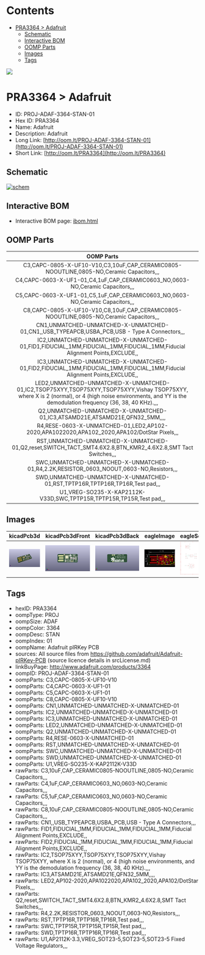 



Contents
========

* [PRA3364 > Adafruit](#pra3364--adafruit)
	* [Schematic](#schematic)
	* [Interactive BOM](#interactive-bom)
	* [OOMP Parts](#oomp-parts)
	* [Images](#images)
	* [Tags](#tags)
  
![][im]
# PRA3364 > Adafruit

- ID: PROJ-ADAF-3364-STAN-01
- Hex ID: PRA3364
- Name: Adafruit
- Description: Adafruit
- Long Link: [http://oom.lt/PROJ-ADAF-3364-STAN-01](http://oom.lt/PROJ-ADAF-3364-STAN-01)
- Short Link: [http://oom.lt/PRA3364](http://oom.lt/PRA3364)

## Schematic
  
[![schem](eagleSchemImage.png)](eagleSchemImage.png)
## Interactive BOM

- Interactive BOM page: [ibom.html](https://htmlpreview.github.io/?https://github.com/oomlout/oomlout_OOMP_projects/blob/main/PROJ-ADAF-3364-STAN-01/kicad/bom/ibom.html)

## OOMP Parts
  

|OOMP Parts|
| :---: |
|C3,CAPC-0805-X-UF10-V10,C3,10uF,CAP_CERAMIC0805-NOOUTLINE,0805-NO,Ceramic Capacitors,,,|
|C4,CAPC-0603-X-UF1-01,C4,1uF,CAP_CERAMIC0603_NO,0603-NO,Ceramic Capacitors,,,|
|C5,CAPC-0603-X-UF1-01,C5,1uF,CAP_CERAMIC0603_NO,0603-NO,Ceramic Capacitors,,,|
|C8,CAPC-0805-X-UF10-V10,C8,10uF,CAP_CERAMIC0805-NOOUTLINE,0805-NO,Ceramic Capacitors,,,|
|CN1,UNMATCHED-UNMATCHED-X-UNMATCHED-01,CN1,,USB_TYPEAPCB,USBA_PCB,USB - Type A Connectors,,,|
|IC2,UNMATCHED-UNMATCHED-X-UNMATCHED-01,FID1,FIDUCIAL_1MM,FIDUCIAL_1MM,FIDUCIAL_1MM,Fiducial Alignment Points,EXCLUDE,,|
|IC3,UNMATCHED-UNMATCHED-X-UNMATCHED-01,FID2,FIDUCIAL_1MM,FIDUCIAL_1MM,FIDUCIAL_1MM,Fiducial Alignment Points,EXCLUDE,,|
|LED2,UNMATCHED-UNMATCHED-X-UNMATCHED-01,IC2,TSOP75XYY,TSOP75XYY,TSOP75XYY,Vishay TSOP75XYY, where X is 2 (normal), or 4 (high noise environments, and YY is the demodulation frequency (36, 38, 40 KHz).,,,|
|Q2,UNMATCHED-UNMATCHED-X-UNMATCHED-01,IC3,ATSAMD21E,ATSAMD21E,QFN32_5MM,,,,|
|R4,RESE-0603-X-UNMATCHED-01,LED2,AP102-2020,APA1022020,APA102_2020,APA102/DotStar Pixels,,,|
|RST,UNMATCHED-UNMATCHED-X-UNMATCHED-01,Q2,reset,SWITCH_TACT_SMT4.6X2.8,BTN_KMR2_4.6X2.8,SMT Tact Switches,,,|
|SWC,UNMATCHED-UNMATCHED-X-UNMATCHED-01,R4,2.2K,RESISTOR_0603_NOOUT,0603-NO,Resistors,,,|
|SWD,UNMATCHED-UNMATCHED-X-UNMATCHED-01,RST,TPTP16R,TPTP16R,TP16R,Test pad,,,|
|U1,VREG-SO235-X-KAP2112K-V33D,SWC,TPTP15R,TPTP15R,TP15R,Test pad,,,|

## Images
  
  

|kicadPcb3d|kicadPcb3dFront|kicadPcb3dBack|eagleImage|eagleSchemImage|
| :---: | :---: | :---: | :---: | :---: |
|[![kicadPcb3d](kicadPcb3d_140.png)](kicadPcb3d.png)|[![kicadPcb3dFront](kicadPcb3dFront_140.png)](kicadPcb3dFront.png)|[![kicadPcb3dBack](kicadPcb3dBack_140.png)](kicadPcb3dBack.png)|[![eagleImage](eagleImage_140.png)](eagleImage.png)|[![eagleSchemImage](eagleSchemImage_140.png)](eagleSchemImage.png)|

## Tags

- hexID: PRA3364
- oompType: PROJ
- oompSize: ADAF
- oompColor: 3364
- oompDesc: STAN
- oompIndex: 01
- oompName: Adafruit pIRKey PCB
- sources: All source files from https://github.com/adafruit/Adafruit-pIRKey-PCB (source licence details in srcLicense.md)
- linkBuyPage: http://www.adafruit.com/products/3364
- oompID: PROJ-ADAF-3364-STAN-01
- oompParts: C3,CAPC-0805-X-UF10-V10
- oompParts: C4,CAPC-0603-X-UF1-01
- oompParts: C5,CAPC-0603-X-UF1-01
- oompParts: C8,CAPC-0805-X-UF10-V10
- oompParts: CN1,UNMATCHED-UNMATCHED-X-UNMATCHED-01
- oompParts: IC2,UNMATCHED-UNMATCHED-X-UNMATCHED-01
- oompParts: IC3,UNMATCHED-UNMATCHED-X-UNMATCHED-01
- oompParts: LED2,UNMATCHED-UNMATCHED-X-UNMATCHED-01
- oompParts: Q2,UNMATCHED-UNMATCHED-X-UNMATCHED-01
- oompParts: R4,RESE-0603-X-UNMATCHED-01
- oompParts: RST,UNMATCHED-UNMATCHED-X-UNMATCHED-01
- oompParts: SWC,UNMATCHED-UNMATCHED-X-UNMATCHED-01
- oompParts: SWD,UNMATCHED-UNMATCHED-X-UNMATCHED-01
- oompParts: U1,VREG-SO235-X-KAP2112K-V33D
- rawParts: C3,10uF,CAP_CERAMIC0805-NOOUTLINE,0805-NO,Ceramic Capacitors,,,
- rawParts: C4,1uF,CAP_CERAMIC0603_NO,0603-NO,Ceramic Capacitors,,,
- rawParts: C5,1uF,CAP_CERAMIC0603_NO,0603-NO,Ceramic Capacitors,,,
- rawParts: C8,10uF,CAP_CERAMIC0805-NOOUTLINE,0805-NO,Ceramic Capacitors,,,
- rawParts: CN1,,USB_TYPEAPCB,USBA_PCB,USB - Type A Connectors,,,
- rawParts: FID1,FIDUCIAL_1MM,FIDUCIAL_1MM,FIDUCIAL_1MM,Fiducial Alignment Points,EXCLUDE,,
- rawParts: FID2,FIDUCIAL_1MM,FIDUCIAL_1MM,FIDUCIAL_1MM,Fiducial Alignment Points,EXCLUDE,,
- rawParts: IC2,TSOP75XYY,TSOP75XYY,TSOP75XYY,Vishay TSOP75XYY, where X is 2 (normal), or 4 (high noise environments, and YY is the demodulation frequency (36, 38, 40 KHz).,,,
- rawParts: IC3,ATSAMD21E,ATSAMD21E,QFN32_5MM,,,,
- rawParts: LED2,AP102-2020,APA1022020,APA102_2020,APA102/DotStar Pixels,,,
- rawParts: Q2,reset,SWITCH_TACT_SMT4.6X2.8,BTN_KMR2_4.6X2.8,SMT Tact Switches,,,
- rawParts: R4,2.2K,RESISTOR_0603_NOOUT,0603-NO,Resistors,,,
- rawParts: RST,TPTP16R,TPTP16R,TP16R,Test pad,,,
- rawParts: SWC,TPTP15R,TPTP15R,TP15R,Test pad,,,
- rawParts: SWD,TPTP16R,TPTP16R,TP16R,Test pad,,,
- rawParts: U1,AP2112K-3.3,VREG_SOT23-5,SOT23-5,SOT23-5 Fixed Voltage Regulators,,,



[im]: kicadPcb3d_450.png

